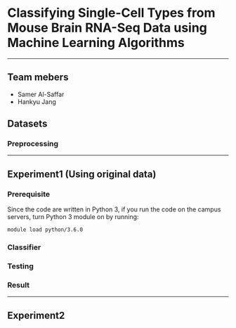# Classifying Single-Cell Types from Mouse Brain RNA-Seq Data using Machine Learning Algorithms

-----

## Team mebers

- Samer Al-Saffar
- Hankyu Jang

## Datasets

### Preprocessing

-----

## Experiment1 (Using original data)

### Prerequisite

Since the code are written in Python 3, if you run the code on the campus servers, turn Python 3 module on by running:

```
module load python/3.6.0
```

### Classifier 

### Testing

### Result

-----

## Experiment2
